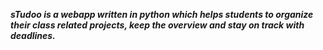 **_sTudoo is a webapp written in python which helps students to organize their class related projects, keep the overview and stay on track with deadlines._**
